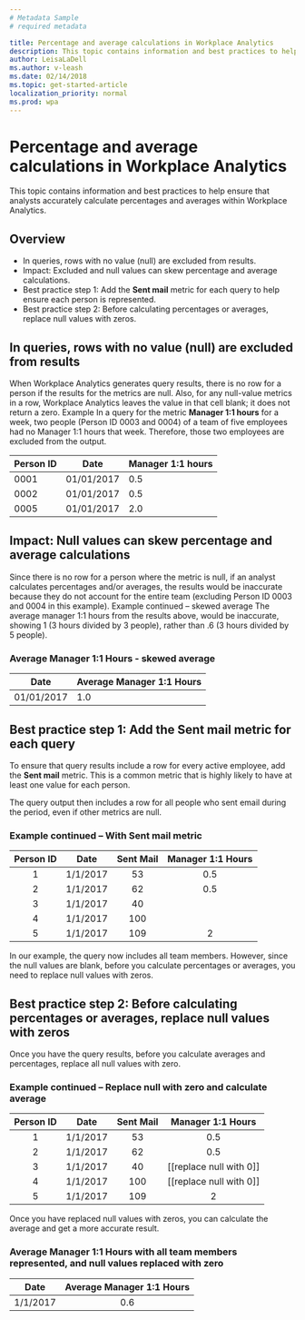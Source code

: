 ```yaml
---
# Metadata Sample
# required metadata

title: Percentage and average calculations in Workplace Analytics
description: This topic contains information and best practices to help ensure that analysts accurately calculate percentages and averages within Workplace Analytics. 
author: LeisaLaDell
ms.author: v-leash
ms.date: 02/14/2018
ms.topic: get-started-article
localization_priority: normal 
ms.prod: wpa
---
```

# Percentage and average calculations in Workplace Analytics

This topic contains information and best practices to help ensure that analysts accurately calculate percentages and averages within Workplace Analytics.
## Overview
* In queries, rows with no value (null) are excluded from results.
* Impact: Excluded and null values can skew percentage and average calculations.
* Best practice step 1: Add the **Sent mail** metric for each query to help ensure each person is represented.
* Best practice step 2: Before calculating percentages or averages, replace null values with zeros.

## In queries, rows with no value (null) are excluded from results
When Workplace Analytics generates query results, there is no row for a person if the results for the metrics are null. Also, for any null-value metrics in a row, Workplace Analytics leaves the value in that cell blank; it does not return a zero.
Example In a query for the metric **Manager 1:1 hours**  for a week, two people (Person ID 0003 and 0004) of a team of five employees had no Manager 1:1 hours that week. Therefore, those two employees are excluded from the output.


Person ID  | Date | Manager 1:1 hours
---------|----------|---------
0001 | 01/01/2017 | 0.5
0002 | 01/01/2017 | 0.5
0005 | 01/01/2017 | 2.0

## Impact: Null values can skew percentage and average calculations
Since there is no row for a person where the metric is null, if an analyst calculates percentages and/or averages, the results would be inaccurate because they do not account for the entire team (excluding Person ID 0003 and 0004 in this example). 
Example continued – skewed average The average manager 1:1 hours from the results above, would be inaccurate, showing 1 (3 hours divided by 3 people), rather than .6 (3 hours divided by 5 people).

### Average Manager 1:1 Hours - skewed average
Date | Average Manager 1:1 Hours 
---------|----------
 01/01/2017 | 1.0 

## Best practice step 1: Add the Sent mail metric for each query
To ensure that query results include a row for every active employee, add the **Sent mail** metric. This is a common metric that is highly likely to have at least one value for each person.

The query output then includes a row for all people who sent email during the period, even if other metrics are null.

### Example continued – With Sent mail metric

**Person ID**|**Date**|**Sent Mail**|**Manager 1:1 Hours**
:-----:|:-----:|:-----:|:-----:
1|1/1/2017|53|0.5
2|1/1/2017|62|0.5
3|1/1/2017|40| 
4|1/1/2017|100| 
5|1/1/2017|109|2

In our example, the query now includes all team members. However, since the null values are blank, before you calculate percentages or averages, you need to replace null values with zeros.

## Best practice step 2: Before calculating percentages or averages, replace null values with zeros
Once you have the query results, before you calculate averages and percentages, replace all null values with zero.

### Example continued – Replace null with zero and calculate average

**Person ID**|**Date**|**Sent Mail**|**Manager 1:1 Hours**
:-----:|:-----:|:-----:|:-----:
1|1/1/2017|53|0.5
2|1/1/2017|62|0.5
3|1/1/2017|40|[[replace null with 0]]
4|1/1/2017|100|[[replace null with 0]]
5|1/1/2017|109|2

Once you have replaced null values with zeros, you can calculate the average and get a more accurate result.
### Average Manager 1:1 Hours with all team members represented, and null values replaced with zero 
**Date**|**Average Manager 1:1 Hours**
:-----:|:-----:
1/1/2017|0.6